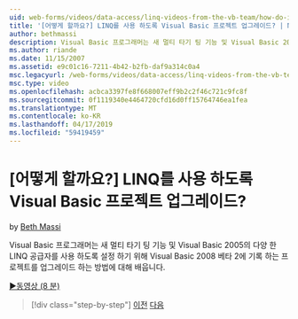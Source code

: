 ```yaml
---
uid: web-forms/videos/data-access/linq-videos-from-the-vb-team/how-do-i-upgrade-visual-basic-projects-to-enable-linq
title: '[어떻게 할까요?] LINQ를 사용 하도록 Visual Basic 프로젝트 업그레이드? | Microsoft 문서'
author: bethmassi
description: Visual Basic 프로그래머는 새 멀티 타기 팅 기능 및 Visual Basic 2005의 Visual Basic 2008 Beta로 작성 된 프로젝트를 업그레이드 하는 방법에 대해 알아보기...
ms.author: riande
ms.date: 11/15/2007
ms.assetid: e9c01c16-7211-4b42-b2fb-daf9a314c0a4
msc.legacyurl: /web-forms/videos/data-access/linq-videos-from-the-vb-team/how-do-i-upgrade-visual-basic-projects-to-enable-linq
msc.type: video
ms.openlocfilehash: acbca3397fe8f668007eff9b2c2f46c721c9fc8f
ms.sourcegitcommit: 0f1119340e4464720cfd16d0ff15764746ea1fea
ms.translationtype: MT
ms.contentlocale: ko-KR
ms.lasthandoff: 04/17/2019
ms.locfileid: "59419459"
---
```

# <a name="how-do-i-upgrade-visual-basic-projects-to-enable-linq"></a>[어떻게 할까요?] LINQ를 사용 하도록 Visual Basic 프로젝트 업그레이드?

by [Beth Massi](https://github.com/bethmassi)

Visual Basic 프로그래머는 새 멀티 타기 팅 기능 및 Visual Basic 2005의 다양 한 LINQ 공급자를 사용 하도록 설정 하기 위해 Visual Basic 2008 베타 2에 기록 하는 프로젝트를 업그레이드 하는 방법에 대해 배웁니다.

[&#9654;동영상 (8 분)](https://channel9.msdn.com/Blogs/ASP-NET-Site-Videos/how-do-i-upgrade-visual-basic-projects-to-enable-linq)

> [!div class="step-by-step"]
> [이전](how-do-i-perform-group-and-aggregate-queries.md)
> [다음](how-do-i-get-started-with-linq-to-xml.md)
